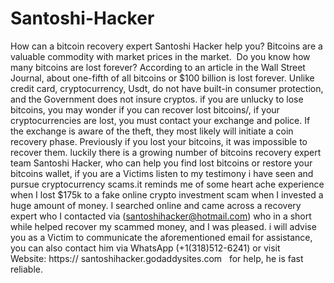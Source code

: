# Santoshi-Hacker
How can a bitcoin recovery expert Santoshi Hacker help you?
Bitcoins are a valuable commodity with market prices in the market.  Do you know how many bitcoins are lost forever? According to an article in the Wall Street Journal, about one-fifth of all bitcoins or $100 billion is lost forever. Unlike credit card, cryptocurrency, Usdt, do not have built-in consumer protection, and the Government does not insure cryptos. if you are unlucky to lose bitcoins, you may wonder if you can recover lost bitcoins/, if your cryptocurrencies are lost, you must contact your exchange and police. If the exchange is aware of the theft, they most likely will initiate a coin recovery phase. Previously if you lost your bitcoins, it was impossible to recover them. luckily there is a growing number of bitcoins recovery expert team Santoshi Hacker, who can help you find lost bitcoins or restore your bitcoins wallet, if you are a Victims listen to my testimony i have seen and pursue cryptocurrency scams.it reminds me of some heart ache experience when I lost $175k to a fake online crypto investment scam when I invested a huge amount of money. I searched online and came across a recovery expert who I contacted via (santoshihacker@hotmail.com) who in a short while helped recover my scammed money, and I was pleased. i will advise you as a Victim to communicate the aforementioned email for assistance, you can also contact him via WhatsApp (+1(318)512-6241) or visit Website: https:// santoshihacker.godaddysites.com   for help, he is fast reliable.
